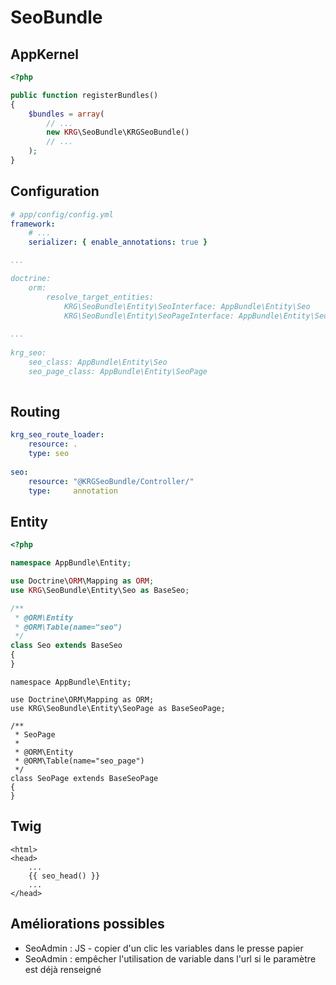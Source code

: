 # SeoBundle

AppKernel
---------

```php
<?php

public function registerBundles()
{
    $bundles = array(
        // ...
        new KRG\SeoBundle\KRGSeoBundle()
        // ...
    );
}
```

Configuration
-------------

```yaml
# app/config/config.yml
framework:
    # ...
    serializer: { enable_annotations: true }

...

doctrine:
    orm:
        resolve_target_entities:
            KRG\SeoBundle\Entity\SeoInterface: AppBundle\Entity\Seo
            KRG\SeoBundle\Entity\SeoPageInterface: AppBundle\Entity\SeoPage
            
...            
            
krg_seo:
    seo_class: AppBundle\Entity\Seo
    seo_page_class: AppBundle\Entity\SeoPage
    
```

Routing
-------

```yaml
krg_seo_route_loader:
    resource: .
    type: seo
    
seo:
    resource: "@KRGSeoBundle/Controller/"
    type:     annotation
```

Entity
------

```php
<?php

namespace AppBundle\Entity;

use Doctrine\ORM\Mapping as ORM;
use KRG\SeoBundle\Entity\Seo as BaseSeo;

/**
 * @ORM\Entity
 * @ORM\Table(name="seo")
 */
class Seo extends BaseSeo
{
}
```

```
namespace AppBundle\Entity;

use Doctrine\ORM\Mapping as ORM;
use KRG\SeoBundle\Entity\SeoPage as BaseSeoPage;

/**
 * SeoPage
 *
 * @ORM\Entity
 * @ORM\Table(name="seo_page")
 */
class SeoPage extends BaseSeoPage
{
}
```

Twig
----

```twig
<html>
<head>
    ...
    {{ seo_head() }}
    ...
</head>
```

Améliorations possibles
-----------------------

- SeoAdmin : JS - copier d'un clic les variables dans le presse papier
- SeoAdmin : empêcher l'utilisation de variable dans l'url si le paramètre est déjà renseigné
